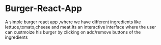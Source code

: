 # Burger-React-App
A simple burger react app ,where we have different ingredients like lettuce,tomato,cheese and meat.Its an interactive interface where the user can custmoize his burger by clicking on add/remove buttons of the ingredients
